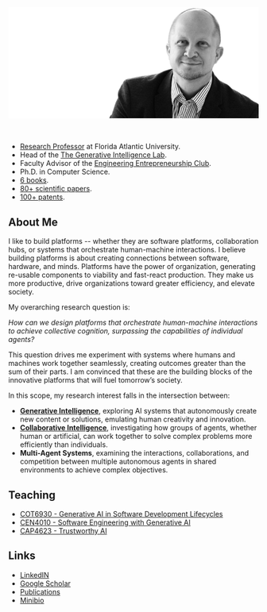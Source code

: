 
![](./images/fkoch-banner.png)

<br/>

* [Research Professor](https://www.fau.edu/engineering/directory/faculty/koch/) at Florida Atlantic University.
* Head of the [The Generative Intelligence Lab](http://www.generativeintelligencelab.ai).
* Faculty Advisor of the [Engineering Entrepreneurship Club](http://www.faueec.org).
* Ph.D. in Computer Science.
* [6 books](./publications.md#books).
* [80+ scientific papers](./publications.md#papers).
* [100+ patents](./publications.md#patents).

## About Me

I like to build platforms -- whether they are software platforms, collaboration hubs, or systems that orchestrate human-machine interactions. I believe building platforms is about creating connections between software, hardware, and minds.  Platforms have the power of organization, generating re-usable components to viability and fast-react production. They make us more productive, drive organizations toward greater efficiency, and elevate society. 

My overarching research question is: 

*How can we design platforms that orchestrate human-machine interactions to achieve collective cognition, surpassing the capabilities of individual agents?*

This question drives me experiment with systems where humans and machines work together seamlessly, creating outcomes greater than the sum of their parts. I am convinced that these are the building blocks of the innovative platforms that will fuel tomorrow’s society.

In this scope, my research interest falls in the intersection between: 
* [**Generative Intelligence**](https://medium.com/generative-intelligence-lab/generative-intelligence-systems-concepts-and-research-opportunities-0740b1b5c7eb), exploring AI systems that autonomously create new content or solutions, emulating human creativity and innovation.
* [**Collaborative Intelligence**](https://medium.com/generative-intelligence-lab/collective-intelligence-concepts-and-research-opportunities-6130ef044114), investigating how groups of agents, whether human or artificial, can work together to solve complex problems more efficiently than individuals.
* **Multi-Agent Systems**, examining the interactions, collaborations, and competition between multiple autonomous agents in shared environments to achieve complex objectives.

## Teaching

* [COT6930 - Generative AI in Software Development Lifecycles](https://fau.simplesyllabus.com/doc/em80vs56l/Fall-2025-1-Full-Term-COT-6930-004-Topics-in-Computer-Science?mode=view)
* [CEN4010 - Software Engineering with Generative AI](https://fau.simplesyllabus.com/doc/yolipf0x2/Spring-2025-1-Full-Term-CEN-4010-001-Prin-Software-Engineering?mode=view)
* [CAP4623 - Trustworthy AI](https://www.fau.edu/engineering/eecs/pdf/syllabus-trustworthy-artificial-intelligence-fall-2024.pdf)


## Links

* [LinkedIN](https://www.linkedin.com/in/fkoch/)
* [Google Scholar](https://scholar.google.com/citations?hl=en&user=-jD2UDsAAAAJ&view_op=list_works&sortby=pubdate)
* [Publications](./publications.md)
* [Minibio](./minibio.md)


